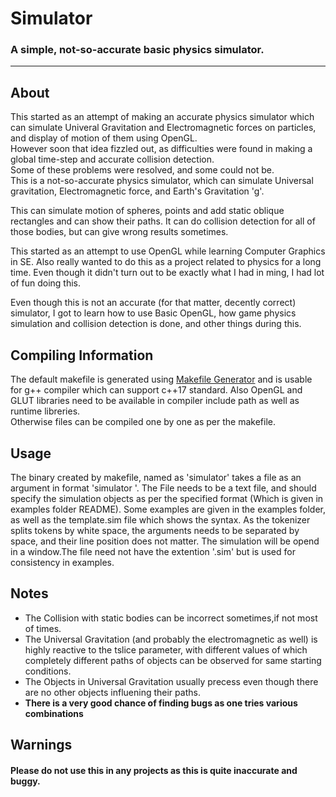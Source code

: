 # Simulator

### A simple, not-so-accurate basic physics simulator.

<hr>

## About

<p> This started as an attempt of making an accurate physics simulator which can simulate Univeral Gravitation and Electromagnetic forces on particles, and display of motion of them using OpenGL.<br>
However soon that idea fizzled out, as difficulties were found in making a global time-step and accurate collision detection.<br>
Some of these problems were resolved, and some could not be.<br>
This is a not-so-accurate physics simulator, which can simulate Universal gravitation, Electromagnetic force, and Earth's Gravitation 'g'.</p>
<p> This can simulate motion of spheres, points and add static oblique rectangles and can show their paths. It can do collision detection for all of those bodies, but can give wrong results sometimes.</p>

<p>This started as an attempt to use OpenGL while learning Computer Graphics in SE. Also really wanted to do this as a project related to physics for a long time. Even though it didn't turn out to be exactly what I had in ming, I had lot of fun doing this.<br>

Even though this is not an accurate (for that matter, decently correct) simulator, I got to learn how to use Basic OpenGL, how game physics simulation and collision detection is done, and other things during this.</p>

## Compiling Information

<p>The default makefile is generated using <a href="https://github.com/YJDoc2/Makefile-Generator">Makefile Generator</a> and is usable for g++ compiler which can support c++17 standard. Also OpenGL and GLUT libraries need to be available in compiler include path as well as runtime libreries.<br>
Otherwise files can be compiled one by one as per the makefile.</p>

## Usage

<p> The binary created by makefile, named as 'simulator' takes a file as an argument in format 'simulator <filename>'. The File needs to be a text file, and should specify the simulation objects as per the specified format (Which is given in examples folder README). Some examples are given in the examples folder, as well as the template.sim file which shows the syntax. As the tokenizer splits tokens by white space, the arguments needs to be separated by space, and their line position does not matter. The simulation will be opend in a window.The file need not have the extention '.sim' but is used for consistency in examples.</p>

## Notes

<ul>
<li>
The Collision with static bodies can be incorrect sometimes,if not most of times.
</li>
<li>The Universal Gravitation (and probably the electromagnetic as well) is highly reactive to the tslice parameter, with different values of which completely different paths of objects  can be observed for same starting conditions.</li>
<li>The Objects in Universal Gravitation usually precess even though there are no other objects influening their paths.</li>
<li><b>There is a very good chance of finding bugs as one tries various combinations</b></li>
</ul>

## Warnings

#### Please do not use this in any projects as this is quite inaccurate and buggy.
